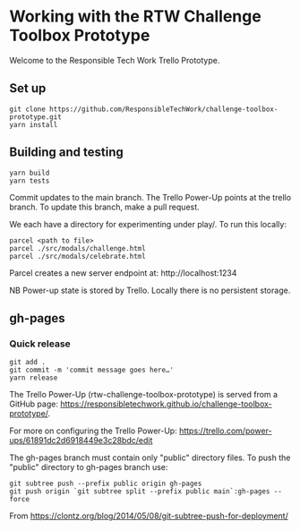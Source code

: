 # Working with the RTW Challenge Toolbox Prototype

Welcome to the Responsible Tech Work Trello Prototype.

## Set up
    git clone https://github.com/ResponsibleTechWork/challenge-toolbox-prototype.git
    yarn install

## Building and testing

    yarn build
    yarn tests

Commit updates to the main branch. The Trello Power-Up points at the trello branch. To update this branch, make a pull request.

We each have a directory for experimenting under play/. To run this locally:

    parcel <path to file>
    parcel ./src/modals/challenge.html
    parcel ./src/modals/celebrate.html

Parcel creates a new server endpoint at: http://localhost:1234 

NB Power-up state is stored by Trello. Locally there is no persistent storage.

## gh-pages

### Quick release

    git add .
    git commit -m 'commit message goes here…'
    yarn release

The Trello Power-Up (rtw-challenge-toolbox-prototype) is served from a GitHub page: https://responsibletechwork.github.io/challenge-toolbox-prototype/.

For more on configuring the Trello Power-Up: https://trello.com/power-ups/61891dc2d6918449e3c28bdc/edit

The gh-pages branch must contain only "public" directory files. To push the "public" directory to gh-pages branch use:

    git subtree push --prefix public origin gh-pages
    git push origin `git subtree split --prefix public main`:gh-pages --force

From https://clontz.org/blog/2014/05/08/git-subtree-push-for-deployment/